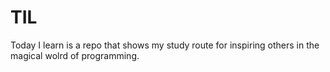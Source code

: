 # TIL
Today I learn is a repo that shows my study route for inspiring others in the magical wolrd of programming.
